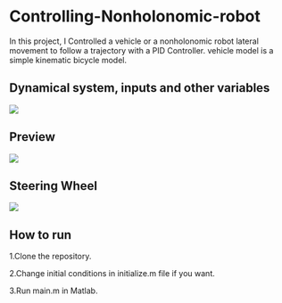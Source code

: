 # Controlling-Nonholonomic-robot
In this project, I Controlled a vehicle or a nonholonomic robot lateral movement to follow a trajectory with a PID Controller. vehicle model is a simple kinematic bicycle model.


## Dynamical system, inputs and other variables
<div align="left">
  <img src="https://github.com/MustafaLotfi/Vehicle-Lateral-Control/blob/main/docs/images/1.png">
</div>

## Preview
<div align="left">
  <img src="https://github.com/MustafaLotfi/Vehicle-Lateral-Control/blob/main/docs/images/2.gif">
</div>

## Steering Wheel
<div align="left">
  <img src="https://github.com/MustafaLotfi/Vehicle-Lateral-Control/blob/main/docs/images/3.jpg">
</div>

## How to run
1.Clone the repository.

2.Change initial conditions in initialize.m file if you want.

3.Run main.m in Matlab.